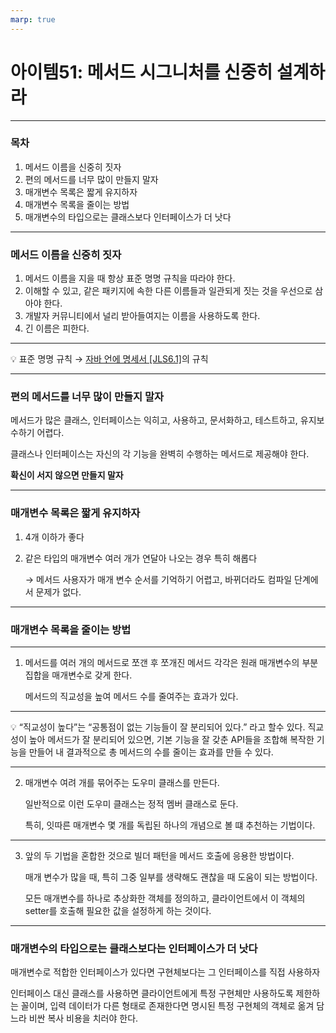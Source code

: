 ```yaml
---
marp: true
---
```


# 아이템51: 메서드 시그니처를 신중히 설계하라

---

### 목차

1. 메서드 이름을 신중히 짓자
2. 편의 메서드를 너무 많이 만들지 말자
3. 매개변수 목록은 짧게 유지하자
4. 매개변수 목록을 줄이는 방법
5. 매개변수의 타입으로는 클래스보다 인터페이스가 더 낫다

---

### 메서드 이름을 신중히 짓자

1. 메서드 이름을 지을 때 항상 표준 명명 규칙을 따라야 한다.
2. 이해할 수 있고, 같은 패키지에 속한 다른 이름들과 일관되게 짓는 것을 우선으로 삼아야 한다.
3. 개발자 커뮤니티에서 널리 받아들여지는 이름을 사용하도록 한다.
4. 긴 이름은 피한다.

---

💡 표준 명명 규칙 → [자바 언에 명세서 [JLS6.1]](https://docs.oracle.com/javase/specs/jls/se7/html/jls-6.html)의 규칙

---

### 편의 메서드를 너무 많이 만들지 말자

메서드가 많은 클래스, 인터페이스는 익히고, 사용하고, 문서화하고, 테스트하고, 유지보수하기 어렵다.

클래스나 인터페이스는 자신의 각 기능을 완벽히 수행하는 메서드로 제공해야 한다.

**확신이 서지 않으면 만들지 말자**

---

### 매개변수 목록은 짧게 유지하자

1. 4개 이하가 좋다
2. 같은 타입의 매개변수 여러 개가 연달아 나오는 경우 특히 해롭다

   → 메서드 사용자가 매개 변수 순서를 기억하기 어렵고, 바뀌더라도 컴파일 단계에서 문제가 없다.

---

### 매개변수 목록을 줄이는 방법

---

1. 메서드를 여러 개의 메서드로 쪼갠 후 쪼개진 메서드 각각은 원래 매개변수의 부분집합을 매개변수로 갖게 한다.

   메서드의 직교성을 높여 메서드 수를 줄여주는 효과가 있다.

---

💡 “직교성이 높다”는 “공통점이 없는 기능들이 잘 분리되어 있다.” 라고 할수 있다.
직교성이 높아 메서드가 잘 분리되어 있으면, 기본 기능을 잘 갖춘 API들을 조합해 복작한 기능을 만들어 내 결과적으로 총 메서드의 수를 줄이는 효과를 만들 수 있다.

---

2. 매개변수 여려 개를 묶어주는 도우미 클래스를 만든다.

   일반적으로 이런 도우미 클래스는 정적 멤버 클래스로 둔다.

   특히, 잇따른 매개변수 몇 개를 독립된 하나의 개념으로 볼 떄 추천하는 기법이다.

---

3. 앞의 두 기법을 혼합한 것으로 빌더 패턴을 메서드 호출에 응용한 방법이다.

   매개 변수가 많을 때, 특히 그중 일부를 생략해도 괜찮을 때 도움이 되는 방법이다.

   모든 매개변수를 하나로 추상화한 객체를 정의하고, 클라이언트에서 이 객체의 setter를 호출해 필요한 값을 설정하게 하는 것이다.

---

### 매개변수의 타입으로는 클래스보다는 인터페이스가 더 낫다

매개변수로 적합한 인터페이스가 있다면 구현체보다는 그 인터페이스를 직접 사용하자

인터페이스 대신 클래스를 사용하면 클라이언트에게 특정 구현체만 사용하도록 제한하는 꼴이며, 입력 데이터가 다른 형태로 존재한다면 명시된 특정 구현체의 객체로 옮겨 담느라 비싼 복사 비용을 치러야 한다.
